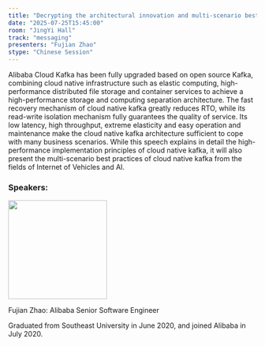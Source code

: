 ```yaml
---
title: "Decrypting the architectural innovation and multi-scenario best practices of the apache  kafka"
date: "2025-07-25T15:45:00"
room: "JingYi Hall"
track: "messaging"
presenters: "Fujian Zhao"
stype: "Chinese Session"
---
```


Alibaba Cloud Kafka has been fully upgraded based on open source Kafka, combining cloud native infrastructure such as elastic computing, high-performance distributed file storage and container services to achieve a high-performance storage and computing separation architecture. The fast recovery mechanism of cloud native kafka greatly reduces RTO, while its read-write isolation mechanism fully guarantees the quality of service. Its low latency, high throughput, extreme elasticity and easy operation and maintenance make the cloud native kafka architecture sufficient to cope with many business scenarios. While this speech explains in detail the high-performance implementation principles of cloud native kafka, it will also present the multi-scenario best practices of cloud native kafka from the fields of Internet of Vehicles and AI.

### Speakers:


<img src="https://sessionize.com/image/b457-400o400o1-Y92ZtWACNJJirb5DrifdVu.jpg" width="200" /><br/>

Fujian Zhao: Alibaba Senior Software Engineer

Graduated from Southeast University in June 2020, and joined Alibaba in July 2020.